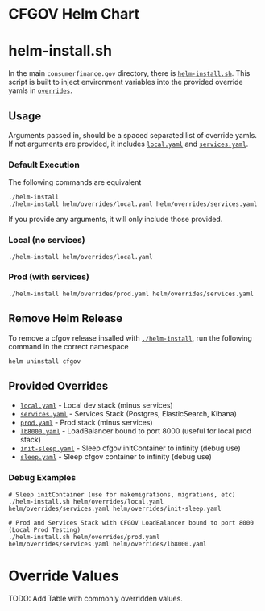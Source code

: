 # CFGOV Helm Chart

# helm-install.sh
In the main `consumerfinance.gov` directory, there is [`helm-install.sh`](../helm-install.sh). 
This script is built to inject environment variables into the provided 
override yamls in [`overrides`](overrides).

## Usage
Arguments passed in, should be a spaced separated list of override yamls.
If not arguments are provided, it includes [`local.yaml`](overrides/local.yaml)
and [`services.yaml`](overrides/services.yaml).

### Default Execution
The following commands are equivalent

    ./helm-install
    ./helm-install helm/overrides/local.yaml helm/overrides/services.yaml

If you provide any arguments, it will only include those provided.

### Local (no services)

    ./helm-install helm/overrides/local.yaml

### Prod (with services)

    ./helm-install helm/overrides/prod.yaml helm/overrides/services.yaml

## Remove Helm Release
To remove a cfgov release insalled with [`./helm-install`](../helm-install.sh),
run the following command in the correct namespace

    helm uninstall cfgov


## Provided Overrides
* [`local.yaml`](overrides/local.yaml) - Local dev stack (minus services)
* [`services.yaml`](overrides/services.yaml) - Services Stack (Postgres, ElasticSearch, Kibana)
* [`prod.yaml`](overrides/prod.yaml) - Prod stack (minus services)
* [`lb8000.yaml`](overrides/lb8000.yaml) - LoadBalancer bound to port 8000 (useful for local prod stack)
* [`init-sleep.yaml`](overrides/init-sleep.yaml) - Sleep cfgov initContainer to infinity (debug use)
* [`sleep.yaml`](overrides/sleep.yaml) - Sleep cfgov container to infinity (debug use)

### Debug Examples

    # Sleep initContainer (use for makemigrations, migrations, etc)
    ./helm-install.sh helm/overrides/local.yaml helm/overrides/services.yaml helm/overrides/init-sleep.yaml

    # Prod and Services Stack with CFGOV LoadBalancer bound to port 8000 (Local Prod Testing)
    ./helm-install.sh helm/overrides/prod.yaml helm/overrides/services.yaml helm/overrides/lb8000.yaml


# Override Values
TODO: Add Table with commonly overridden values.
